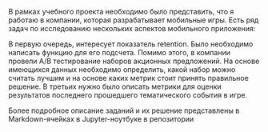 В рамках учебного проекта необходимо было представить, что я работаю в компании, которая разрабатывает мобильные игры. Есть ряд задач по исследованию нескольких аспектов мобильного приложения:

В первую очередь, интересует показатель retention. Было необходимо написать функцию для его подсчета.
Помимо этого, в компании провели A/B тестирование наборов акционных предложений. На основе имеющихся данных необходимо определить, какой набор можно считать лучшим и на основе каких метрик стоит принять правильное решение.
В третьих нужно было описать метрики для оценки результатов последнего прошедшего тематического события в игре.

Более подробное описание заданий и их решение представлены в Markdown-ячейках в Jupyter-ноутбуке в репозитории